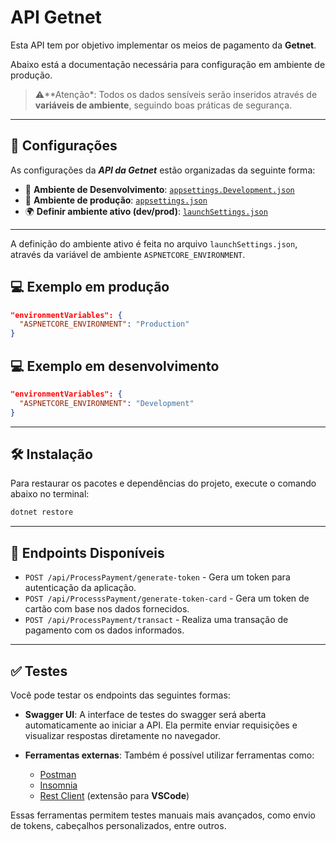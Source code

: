 # API Getnet

Esta API tem por objetivo implementar os meios de pagamento da **Getnet**.

Abaixo está a documentação necessária para configuração em ambiente de produção.

> ⚠️**Atenção*: Todos os dados sensíveis serão inseridos através de **variáveis de ambiente**, seguindo boas práticas de segurança.

---

##  📁 Configurações
As configurações da _**API da Getnet**_ estão organizadas da seguinte forma:
-  🔧 **Ambiente de Desenvolvimento**: [`appsettings.Development.json`](appsettings.Development.json)
-  🚀 **Ambiente de produção**: [`appsettings.json`](appsettings.json)
-  🌍 **Definir ambiente ativo  (dev/prod)**: [`launchSettings.json`](Properties/launchSettings.json)

---

A definição do ambiente ativo é feita no arquivo `launchSettings.json`, através da variável de ambiente `ASPNETCORE_ENVIRONMENT`.


## 💻 Exemplo em  produção
```json
"environmentVariables": {
  "ASPNETCORE_ENVIRONMENT": "Production"
}

```


## 💻 Exemplo em  desenvolvimento
```json
"environmentVariables": {
  "ASPNETCORE_ENVIRONMENT": "Development"
}

```

---

## 🛠️ Instalação

Para restaurar os pacotes e dependências do projeto, execute o comando abaixo no terminal:

```bash
dotnet restore
```

---

## 📌 Endpoints Disponíveis

- `POST /api/ProcessPayment/generate-token` - Gera um token para autenticação da aplicação.
- `POST /api/ProcesssPayment/generate-token-card` - Gera um token de cartão com base nos dados fornecidos.
- `POST /api/ProcessPayment/transact` - Realiza uma transação de pagamento com os dados informados.

---

## ✅ Testes

Você pode testar os endpoints das seguintes formas:

- **Swagger UI**: A interface de testes do swagger será aberta automaticamente ao iniciar a API. Ela permite enviar requisições e visualizar respostas diretamente no navegador.

- **Ferramentas externas**: Também é possível utilizar ferramentas como:
  - [Postman](https://www.postman.com/)
  - [Insomnia](https://insomnia.rest/)
  - [Rest Client](https://marketplace.visualstudio.com/items?itemName=humao.rest-client) (extensão para **VSCode**)
  
Essas ferramentas permitem testes manuais mais avançados, como envio de tokens, cabeçalhos personalizados, entre outros.

